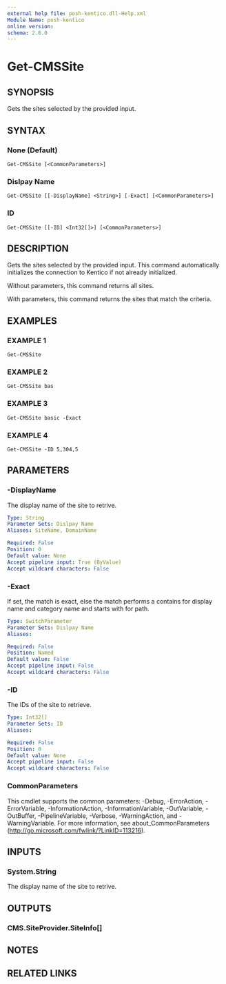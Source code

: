 ```yaml
---
external help file: posh-kentico.dll-Help.xml
Module Name: posh-kentico
online version:
schema: 2.0.0
---
```


# Get-CMSSite

## SYNOPSIS
Gets the sites selected by the provided input.

## SYNTAX

### None (Default)
```
Get-CMSSite [<CommonParameters>]
```

### Dislpay Name
```
Get-CMSSite [[-DisplayName] <String>] [-Exact] [<CommonParameters>]
```

### ID
```
Get-CMSSite [[-ID] <Int32[]>] [<CommonParameters>]
```

## DESCRIPTION
Gets the sites selected by the provided input.
This command automatically initializes the connection to Kentico if not already initialized.

Without parameters, this command returns all sites.

With parameters, this command returns the sites that match the criteria.

## EXAMPLES

### EXAMPLE 1
```
Get-CMSSite
```

### EXAMPLE 2
```
Get-CMSSite bas
```

### EXAMPLE 3
```
Get-CMSSite basic -Exact
```

### EXAMPLE 4
```
Get-CMSSite -ID 5,304,5
```

## PARAMETERS

### -DisplayName
The display name of the site to retrive.

```yaml
Type: String
Parameter Sets: Dislpay Name
Aliases: SiteName, DomainName

Required: False
Position: 0
Default value: None
Accept pipeline input: True (ByValue)
Accept wildcard characters: False
```

### -Exact
If set, the match is exact, else the match performs a contains for display name and category name and starts with for path.

```yaml
Type: SwitchParameter
Parameter Sets: Dislpay Name
Aliases:

Required: False
Position: Named
Default value: False
Accept pipeline input: False
Accept wildcard characters: False
```

### -ID
The IDs of the site to retrieve.

```yaml
Type: Int32[]
Parameter Sets: ID
Aliases:

Required: False
Position: 0
Default value: None
Accept pipeline input: False
Accept wildcard characters: False
```

### CommonParameters
This cmdlet supports the common parameters: -Debug, -ErrorAction, -ErrorVariable, -InformationAction, -InformationVariable, -OutVariable, -OutBuffer, -PipelineVariable, -Verbose, -WarningAction, and -WarningVariable.
For more information, see about_CommonParameters (http://go.microsoft.com/fwlink/?LinkID=113216).

## INPUTS

### System.String
The display name of the site to retrive.

## OUTPUTS

### CMS.SiteProvider.SiteInfo[]

## NOTES

## RELATED LINKS
